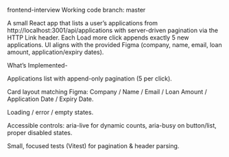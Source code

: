 <!-- Project Comments Go Here -->
frontend-interview
Working code branch: master

A small React app that lists a user’s applications from http://localhost:3001/api/applications with server-driven pagination via the HTTP Link header. Each Load more click appends exactly 5 new applications. UI aligns with the provided Figma (company, name, email, loan amount, application/expiry dates).

What’s Implemented-

Applications list with append-only pagination (5 per click).

Card layout matching Figma: Company / Name / Email / Loan Amount / Application Date / Expiry Date.

Loading / error / empty states.

Accessible controls: aria-live for dynamic counts, aria-busy on button/list, proper disabled states.

Small, focused tests (Vitest) for pagination & header parsing.
